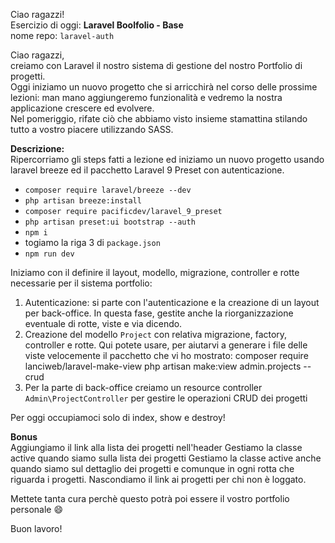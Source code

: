 Ciao ragazzi!  
Esercizio di oggi: **Laravel Boolfolio - Base**  
nome repo: `laravel-auth`

Ciao ragazzi,  
creiamo con Laravel il nostro sistema di gestione del nostro Portfolio di progetti.  
Oggi iniziamo un nuovo progetto che si arricchirà nel corso delle prossime lezioni: man mano aggiungeremo funzionalità e vedremo la nostra applicazione crescere ed evolvere.  
Nel pomeriggio, rifate ciò che abbiamo visto insieme stamattina stilando tutto a vostro piacere utilizzando SASS.

**Descrizione:**  
Ripercorriamo gli steps fatti a lezione ed iniziamo un nuovo progetto usando laravel breeze ed il pacchetto Laravel 9 Preset con autenticazione.

-   `composer require laravel/breeze --dev`
-   `php artisan breeze:install`
-   `composer require pacificdev/laravel_9_preset`
-   `php artisan preset:ui bootstrap --auth`
-   `npm i`
-   togiamo la riga 3 di `package.json`
-   `npm run dev`

Iniziamo con il definire il layout, modello, migrazione, controller e rotte necessarie per il sistema portfolio:

1. Autenticazione: si parte con l'autenticazione e la creazione di un layout per back-office. In questa fase, gestite anche la riorganizzazione eventuale di rotte, viste e via dicendo.
1. Creazione del modello `Project` con relativa migrazione, factory, controller e rotte.
   Qui potete usare, per aiutarvi a generare i file delle viste velocemente il pacchetto che vi ho mostrato:
   composer require lanciweb/laravel-make-view
   php artisan make:view admin.projects --crud
1. Per la parte di back-office creiamo un resource controller `Admin\ProjectController` per gestire le operazioni CRUD dei progetti

Per oggi occupiamoci solo di index, show e destroy!

**Bonus**  
Aggiungiamo il link alla lista dei progetti nell'header
Gestiamo la classe active quando siamo sulla lista dei progetti
Gestiamo la classe active anche quando siamo sul dettaglio dei progetti e comunque in ogni rotta che riguarda i progetti.
Nascondiamo il link ai progetti per chi non è loggato.

Mettete tanta cura perchè questo potrà poi essere il vostro portfolio personale :smile:

Buon lavoro!
